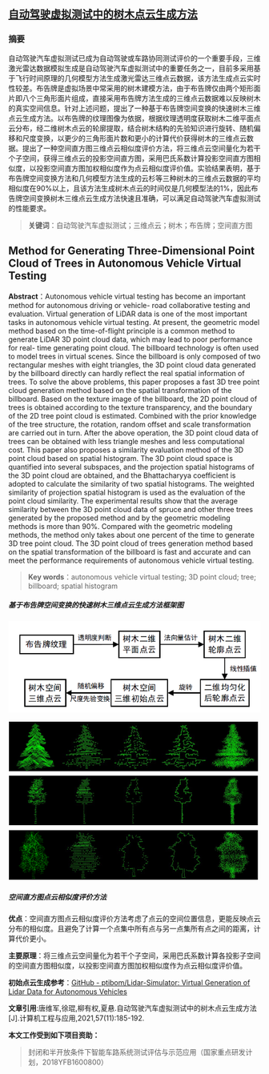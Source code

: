 ## [自动驾驶虚拟测试中的树木点云生成方法](https://kns.cnki.net/kcms/detail/detail.aspx?dbcode=cjfq&dbname=CJFDAUTO&filename=JSGG202111024)

### 摘要

自动驾驶汽车虚拟测试已成为自动驾驶或车路协同测试评价的一个重要手段，三维激光雷达数据模拟生成是自动驾驶汽车虚拟测试中的重要任务之一，目前多采用基于飞行时间原理的几何模型方法生成激光雷达三维点云数据，该方法生成点云实时性较差。布告牌是虚拟场景中常采用的树木建模方法，由于布告牌仅由两个矩形面片即八个三角形面片组成，直接采用布告牌方法生成的三维点云数据难以反映树木的真实空间信息。针对上述问题，提出了一种基于布告牌空间变换的快速树木三维点云生成方法。以布告牌的纹理图像为依据，根据纹理透明度获取树木二维平面点云分布，经二维树木点云的轮廓提取，结合树木结构的先验知识进行旋转、随机偏移和尺度变换，以更少的三角形面片数和更小的计算代价获得树木的三维点云数据。提出了一种空间直方图三维点云相似度评价方法，将三维点云空间量化为若干个子空间，获得三维点云的投影空间直方图，采用巴氏系数计算投影空间直方图相似度，以投影空间直方图加权相似度作为点云相似度评价值。实验结果表明，基于布告牌空间变换方法和几何模型方法生成的云杉等三种树木的三维点云数据的平均相似度在90%以上，且该方法生成树木点云的时间仅是几何模型法的1%，因此布告牌空间变换树木三维点云生成方法快速且准确，可以满足自动驾驶汽车虚拟测试的性能要求。

> **关键词**：自动驾驶汽车虚拟测试；三维点云；树木；布告牌；空间直方图

## Method for Generating Three-Dimensional Point Cloud of Trees in Autonomous Vehicle Virtual Testing

**Abstract**：Autonomous vehicle virtual testing has become an important method for autonomous driving or vehicle- road collaborative testing and evaluation. Virtual generation of LiDAR data is one of the most important tasks in autonomous vehicle virtual testing. At present, the geometric model method based on the time-of-flight principle is a common method to generate LiDAR 3D point cloud data, which may lead to poor performance for real- time generating point cloud. The billboard technology is often used to model trees in virtual scenes. Since the billboard is only composed of two rectangular meshes with eight triangles, the 3D point cloud data generated by the billboard directly can hardly reflect the real spatial information of trees. To solve the above problems, this paper proposes a fast 3D tree point cloud generation method based on the spatial transformation of the billboard. Based on the texture image of the billboard, the 2D point cloud of trees is obtained according to the texture transparency, and the boundary of the 2D tree point cloud is estimated. Combined with the prior knowledge of the tree structure, the rotation, random offset and scale transformation are carried out in turn. After the above operation, the 3D point cloud data of trees can be obtained with less triangle meshes and less computational cost. This paper also proposes a similarity evaluation method of the 3D point cloud based on spatial histogram. The 3D point cloud space is quantified into several subspaces, and the projection spatial histograms of the 3D point cloud are obtained, and the Bhattacharyya coefficient is adopted to calculate the similarity of two spatial histograms. The weighted similarity of projection spatial histogram is used as the evaluation of the point cloud similarity. The experimental results show that the average similarity between the 3D point cloud data of spruce and other three trees generated by the proposed method and by the geometric modeling methods is more than 90%. Compared with the geometric modeling methods, the method only takes about one percent of the time to generate 3D tree point cloud. The 3D point cloud of trees generation method based on the spatial transformation of the billboard is fast and accurate and can meet the performance requirements of autonomous vehicle virtual testing.

> **Key words**：autonomous vehicle virtual testing; 3D point cloud; tree; billboard; spatial histogram

##### 基于布告牌空间变换的快速树木三维点云生成方法框架图

![基于布告牌空间变换的快速树木三维点云生成方法框架图](/框架图.png)

![结果图](/results.png)

##### 空间直方图点云相似度评价方法

**优点**：空间直方图点云相似度评价方法考虑了点云的空间位置信息，更能反映点云分布的相似度。且避免了计算一个点集中所有点与另一点集所有点之间的距离，计算代价更小。

**主要原理**：将三维点云空间量化为若干个子空间，采用巴氏系数计算各投影子空间的空间直方图相似度，以投影空间直方图加权相似度作为点云相似度评价值。



**初始点云生成参考**：[GitHub - ptibom/Lidar-Simulator: Virtual Generation of Lidar Data for Autonomous Vehicles](https://github.com/ptibom/Lidar-Simulator)

**文章引用**:唐维军,徐琨,柳有权,夏悬.自动驾驶汽车虚拟测试中的树木点云生成方法[J].计算机工程与应用,2021,57(11):185-192.

**本文工作受到如下项目资助：**

> 封闭和半开放条件下智能车路系统测试评估与示范应用（国家重点研发计划，2018YFB1600800）
